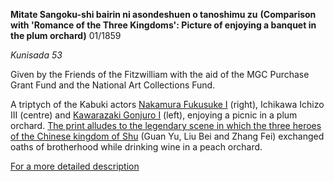 **Mitate Sangoku-shi bairin ni asondeshuen o tanoshimu zu** **(Comparison with 'Romance of the Three Kingdoms': Picture of enjoying a banquet in the plum orchard)** 01/1859

_Kunisada 53_ 

Given by the Friends of the Fitzwilliam with the aid of the MGC Purchase Grant Fund and the National Art Collections Fund.

A triptych of the Kabuki actors [Nakamura Fukusuke I](/exhibition/group-21) (right), Ichikawa Ichizo III (centre) and [Kawarazaki Gonjuro I](/exhibition/group-18) (left), enjoying a picnic in a plum orchard. [The print alludes to the legendary scene in which the three heroes of the Chinese kingdom of Shu](/exhibition/group-15) (Guan Yu, Liu Bei and Zhang Fei) exchanged oaths of brotherhood while drinking wine in a peach orchard.

[For a more detailed description](../textp76.htm)
